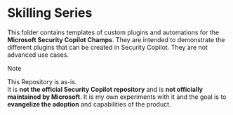 # Skilling Series

This folder contains templates of custom plugins and automations for the **Microsoft Security Copilot Champs**. They are intended to demonstrate the different plugins that can be created in Security Copilot. They are not advanced use cases.

> [!NOTE]  
> This Repository is as-is. <br> It is **not the official Security Copilot repository** and is **not officially maintained by Microsoft**. It is my own experiments with it and the goal is to **evangelize the adoption** and capabilities of the product.

